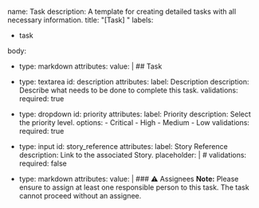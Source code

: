 name: Task
description: A template for creating detailed tasks with all necessary information.
title: "[Task] "
labels: 
  - task

body:
  - type: markdown
    attributes:
      value: |
        ## Task

  - type: textarea
    id: description
    attributes:
      label: Description
      description: Describe what needs to be done to complete this task.
    validations:
      required: true

  - type: dropdown
    id: priority
    attributes:
      label: Priority
      description: Select the priority level.
      options:
        - Critical
        - High
        - Medium
        - Low
    validations:
      required: true


  - type: input
    id: story_reference
    attributes:
      label: Story Reference
      description: Link to the associated Story.
      placeholder: |
        #
    validations:
      required: false

  - type: markdown
    attributes:
      value: |
        ### ⚠️ Assignees
        **Note:** Please ensure to assign at least one responsible person to this task. The task cannot proceed without an assignee.
